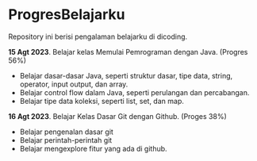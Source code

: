 # ProgresBelajarku
Repository ini berisi pengalaman belajarku di dicoding.

**15 Agt 2023**.
Belajar kelas Memulai Pemrograman dengan Java. (Progres 56%)
  * Belajar dasar-dasar Java, seperti struktur dasar, tipe data, string, operator, input output, dan array.
  * Belajar control flow dalam Java, seperti perulangan dan percabangan.
  * Belajar tipe data koleksi, seperti list, set, dan map.
    
**16 Agt 2023**.
Belajar Kelas Dasar Git dengan Github. (Proges 38%)
  * Belajar pengenalan dasar git
  * Belajar perintah-perintah git
  * Belajar mengexplore fitur yang ada di github.

